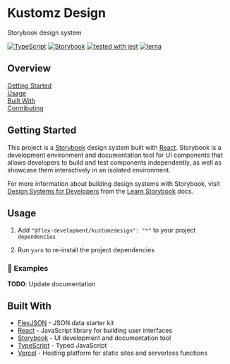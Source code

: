 # Kustomz Design

Storybook design system

[![TypeScript](https://badgen.net/badge/-/typescript?icon=typescript&label)](https://www.typescriptlang.org/)
[![Storybook](https://cdn.jsdelivr.net/gh/storybookjs/brand@master/badge/badge-storybook.svg)](https://storybook.js.org/)
[![tested with jest](https://img.shields.io/badge/tested_with-jest-99424f.svg)](https://github.com/facebook/jest)
[![lerna](https://img.shields.io/badge/maintained%20with-lerna-cc00ff.svg)](https://lerna.js.org/)

## Overview

[Getting Started](#getting-started)  
[Usage](#usage)  
[Built With](#built-with)  
[Contributing](docs/CONTRIBUTING.md)

## Getting Started

This project is a [Storybook](https://storybook.js.org/docs/react) design system
built with [React](https://reactjs.org). Storybook is a development environment
and documentation tool for UI components that allows developers to build and
test components independently, as well as showcase them interactively in an
isolated environment.

For more information about building design systems with Storybook, visit
[Design Systems for Developers](https://www.learnstorybook.com/design-systems-for-developers)
from the [Learn Storybook](https://www.learnstorybook.com) docs.

## Usage

1. Add `"@flex-development/kustomzdesign": "*"` to your project `dependencies`

2. Run `yarn` to re-install the project dependencies

### 🚧 Examples

**TODO**: Update documentation

## Built With

- [FlexJSON][1] - JSON data starter kit
- [React][2] - JavaScript library for building user interfaces
- [Storybook][3] - UI development and documentation tool
- [TypeScript][4] - Typed JavaScript
- [Vercel][5] - Hosting platform for static sites and serverless functions

[1]: https://github.com/flex-development/json
[2]: https://reactjs.org/
[3]: https://storybook.js.org/
[4]: https://www.typescriptlang.org/
[5]: https://vercel.com/
